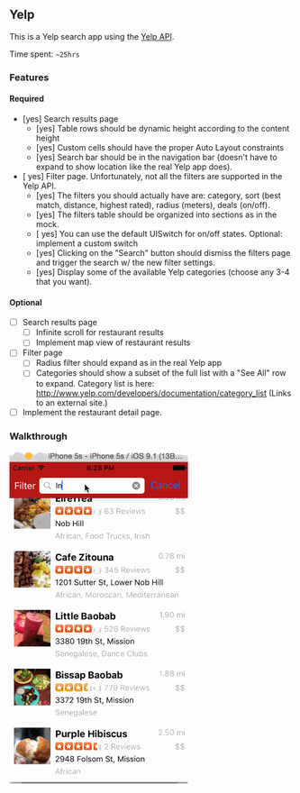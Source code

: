 ## Yelp

This is a Yelp search app using the [Yelp API](http://developer.rottentomatoes.com/docs/read/JSON).

Time spent: `~25hrs`

### Features

#### Required

- [yes] Search results page
   - [yes] Table rows should be dynamic height according to the content height
   - [yes] Custom cells should have the proper Auto Layout constraints
   - [yes] Search bar should be in the navigation bar (doesn't have to expand to show location like the real Yelp app does).
- [ yes] Filter page. Unfortunately, not all the filters are supported in the Yelp API.
   - [yes] The filters you should actually have are: category, sort (best match, distance, highest rated), radius (meters), deals (on/off).
   - [yes] The filters table should be organized into sections as in the mock.
   - [ yes] You can use the default UISwitch for on/off states. Optional: implement a custom switch
   - [yes] Clicking on the "Search" button should dismiss the filters page and trigger the search w/ the new filter settings.
   - [yes] Display some of the available Yelp categories (choose any 3-4 that you want).

#### Optional

- [ ] Search results page
   - [ ] Infinite scroll for restaurant results
   - [ ] Implement map view of restaurant results
- [ ] Filter page
   - [ ] Radius filter should expand as in the real Yelp app
   - [ ] Categories should show a subset of the full list with a "See All" row to expand. Category list is here: http://www.yelp.com/developers/documentation/category_list (Links to an external site.)
- [ ] Implement the restaurant detail page.

### Walkthrough

![Video Walkthrough](https://github.com/jrshah/hw2_yelp/blob/master/yelp.gif)


